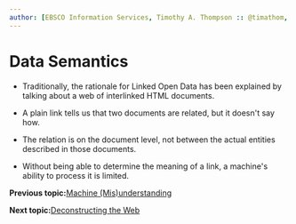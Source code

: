 ```yaml
---
author: [EBSCO Information Services, Timothy A. Thompson :: @timathom, @timathom@indieweb.social, timothy.thompson@yale.edu]
---
```


# Data Semantics

-   Traditionally, the rationale for Linked Open Data has been explained by talking about a web of interlinked HTML documents.

-   A plain link tells us that two documents are related, but it doesn't say how.

-   The relation is on the document level, not between the actual entities described in those documents.

-   Without being able to determine the meaning of a link, a machine's ability to process it is limited.


**Previous topic:**[Machine \(Mis\)understanding](../../day_1/lesson_0/machine_misunderstanding.md)

**Next topic:**[Deconstructing the Web](../../day_1/lesson_0/deconstructing_the_web.md)

